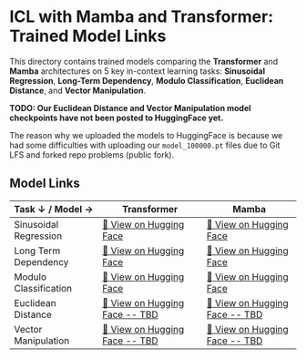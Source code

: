 # ICL with Mamba and Transformer: Trained Model Links

This directory contains trained models comparing the **Transformer** and **Mamba** architectures on 5 key in-context learning tasks: **Sinusoidal Regression**, **Long-Term Dependency**, **Modulo Classification**, **Euclidean Distance**, and **Vector Manipulation**.

**TODO: Our Euclidean Distance and Vector Manipulation model checkpoints have not been posted to HuggingFace yet.**

The reason why we uploaded the models to HuggingFace is because we had some difficulties with uploading our `model_100000.pt` files due to Git LFS and forked repo problems (public fork).


## Model Links

| Task ↓ / Model → | Transformer | Mamba |
|------------------|-------------|--------|
| Sinusoidal Regression | [🤗 View on Hugging Face](https://huggingface.co/kkodnad/sinusoidal_regression_tf_embd512_layer8_lr1e-4/tree/main) | [🤗 View on Hugging Face](https://huggingface.co/kkodnad/sinusoidal_regression_mamba_embd512_layer8_lr1e-4/tree/main) |
| Long Term Dependency | [🤗 View on Hugging Face](https://huggingface.co/kkodnad/long_term_dependency_gpt2_embd512_layer8_lr1e-4/tree/main) | [🤗 View on Hugging Face](https://huggingface.co/kkodnad/long_term_dependency_mamba_embd512_layer8_lr1e-4/tree/main) |
| Modulo Classification | [🤗 View on Hugging Face](https://huggingface.co/kkodnad/modulo_classification_gpt2_embd512_layer8_lr1e-4_dims-100-500/tree/main) | [🤗 View on Hugging Face](https://huggingface.co/kkodnad/modulo_classification_mamba_embd512_layer8_lr1e-4_dims-100-500/tree/main) |
| Euclidean Distance | [🤗 View on Hugging Face -- TBD](https://huggingface.co/kkodnad/euclidean_distance_tf_embd128_layer2_lr1e-4/tree/main) | [🤗 View on Hugging Face -- TBD](https://huggingface.co/kkodnad/euclidean_distance_mamba_embd128_layer4_lr1e-4/tree/main) |
| Vector Manipulation | [🤗 View on Hugging Face -- TBD](https://huggingface.co/kkodnad/vector_manipulation_gpt2_embd512_layer8_lr1e-4/tree/main) | [🤗 View on Hugging Face -- TBD](https://huggingface.co/kkodnad/vector_manipulation_mamba_embd512_layer8_lr1e-4/tree/main) |
